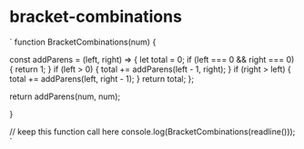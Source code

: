 # bracket-combinations

`
function BracketCombinations(num) { 

  const addParens = (left, right) => {
    let total = 0;
    if (left === 0 && right === 0) {
      return 1;
    }
    if (left > 0) {
      total += addParens(left - 1, right);
    }
    if (right > left) {
      total += addParens(left, right - 1);
    }
    return total;
  };

  return addParens(num, num); 

}
   
// keep this function call here 
console.log(BracketCombinations(readline()));
`
